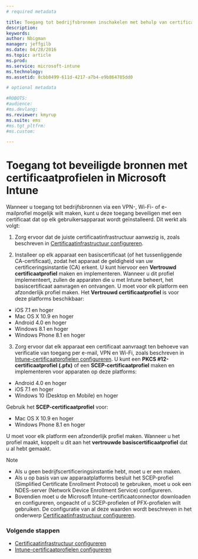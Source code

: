 ```yaml
---
# required metadata

title: Toegang tot bedrijfsbronnen inschakelen met behulp van certificaatprofielen met Microsoft Intune |Microsoft Intune
description:
keywords:
author: Nbigman
manager: jeffgilb
ms.date: 04/28/2016
ms.topic: article
ms.prod:
ms.service: microsoft-intune
ms.technology:
ms.assetid: 8cbb8499-611d-4217-a7b4-e9b864785dd0

# optional metadata

#ROBOTS:
#audience:
#ms.devlang:
ms.reviewer: kmyrup
ms.suite: ems
#ms.tgt_pltfrm:
#ms.custom:

---
```


# Toegang tot beveiligde bronnen met certificaatprofielen in Microsoft Intune
Wanneer u toegang tot bedrijfsbronnen via een VPN-, Wi-Fi- of e-mailprofiel mogelijk wilt maken, kunt u deze toegang beveiligen met een certificaat dat op elk gebruikersapparaat wordt geïnstalleerd. Dit werkt als volgt:

1. Zorg ervoor dat de juiste certificaatinfrastructuur aanwezig is, zoals beschreven in [Certificaatinfrastructuur configureren](configure-certificate-infrastructure.md).

2. Installeer op elk apparaat een basiscertificaat (of het tussenliggende CA-certificaat), zodat het apparaat de geldigheid van uw certificeringsinstantie (CA) erkent. U kunt hiervoor een **Vertrouwd certificaatprofiel** maken en implementeren. Wanneer u dit profiel implementeert, zullen de apparaten die u met Intune beheert, het basiscertificaat aanvragen en ontvangen. U moet voor elk platform een afzonderlijk profiel maken. Het **Vertrouwd certificaatprofiel** is voor deze platforms beschikbaar:
 -  iOS 7.1 en hoger
 -  Mac OS X 10.9 en hoger
 -  Android 4.0 en hoger
 -  Windows 8.1 en hoger
 -  Windows Phone 8.1 en hoger

3. Zorg ervoor dat elk apparaat een certificaat aanvraagt ten behoeve van verificatie van toegang per e-mail, VPN en Wi-Fi, zoals beschreven in [Intune-certificaatprofielen configureren](configure-intune-certificate-profiles.md). U kunt een **PKCS #12-certificaatprofiel (.pfx)** of een **SCEP-certificaatprofiel** maken en implementeren voor apparaten op deze platforms:
 
-  Android 4.0 en hoger
-  iOS 7.1 en hoger
-  Windows 10 (Desktop en Mobile) en hoger 

Gebruik het **SCEP-certificaatprofiel** voor:
-   Mac OS X 10.9 en hoger
-   Windows Phone 8.1 en hoger

U moet voor elk platform een afzonderlijk profiel maken. Wanneer u het profiel maakt, koppelt u dit aan het **vertrouwde basiscertificaatprofiel** dat u al hebt gemaakt.

> [!NOTE]           
> -    Als u geen bedrijfscertificeringsinstantie hebt, moet u er een maken. 
>- Als u op basis van uw apparaatplatforms besluit het SCEP-profiel (Simplified Certificate Enrollment Protocol) te gebruiken, moet u ook een NDES-server (Network Device Enrollment Service) configureren.
>-  Bovendien moet u de Microsoft Intune-certificaatconnector downloaden en configureren, ongeacht of u SCEP-profielen of PFX-profielen wilt gebruiken.
> De configuratie van al deze waarden wordt beschreven in het onderwerp [Certificaatinfrastructuur configureren](configure-certificate-infrastructure.md).

### Volgende stappen
- [Certificaatinfrastructuur configureren](configure-certificate-infrastructure.md)
- [Intune-certificaatprofielen configureren](configure-intune-certificate-profiles.md)



<!--HONumber=Jun16_HO1-->


